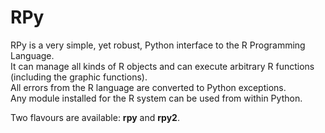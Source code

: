 RPy
======================
RPy is a very simple, yet robust, Python interface to the R Programming Language.	 
It can manage all kinds of R objects and can execute arbitrary R functions (including the graphic functions).	
All errors from the R language are converted to Python exceptions.	 
Any module installed for the R system can be used from within Python.

Two flavours are available: **rpy** and **rpy2**.
